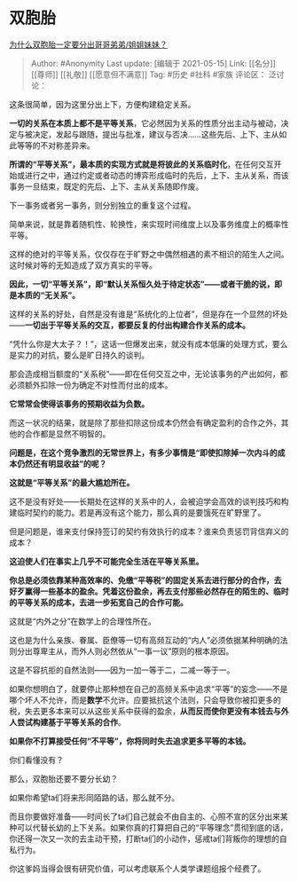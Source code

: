 # 双胞胎
[为什么双胞胎一定要分出哥哥弟弟/姐姐妹妹？](https://www.zhihu.com/question/40577784/answer/1842402661)

> Author: #Anonymity
> Last update: [编辑于 2021-05-15]
> Link: [[名分]] [[尊师]] [[礼敬]] [[愿意但不满意]]
> Tag: #历史 #社科 #家族
> 评论区：
> 泛讨论：

这条很简单，因为这里分出上下，方便构建稳定关系。

**一切的关系在本质上都不是平等关系**，它必然因为关系的性质分出主动与被动，决定与被决定，发起与跟随，提出与批准，建议与否决……这些先后、上下、主从如此等等的不对称差异来。

**所谓的“平等关系”，最本质的实现方式就是将彼此的关系临时化**，在任何交互开始或进行之中，通过约定或者动态的博弈形成临时的先后，上下、主从关系，而该事务一旦结束，既定的先后、上下、主从关系随即作废。

下一事务或者另一事务，则分别独立的重复这个过程。

简单来说，就是靠着随机性、轮换性，来实现时间维度上以及事务维度上的概率性平等。

这样的绝对的平等关系，仅仅存在于旷野之中偶然相遇的素不相识的陌生人之间。这时候对等的无知造成了双方真实的平等。

**因此，一切“平等关系”，即“默认关系恒久处于待定状态”——或者干脆的说，即是本质的“无关系”。**

这样的关系的好处，自然是没有谁是“系统化的上位者”，但是存在一个显然的坏处——**一切出于平等关系的交互，都要反复的付出构建合作关系的成本。**

“凭什么你是大太子？！”，这话一但爆发出来，就没有成本低廉的处理方式，要么是实力的对抗，要么是旷日持久的谈判。

那会造成相当额度的“关系税”——即在任何交互之中，无论该事务的产出如何，都必须额外扣除一份为确定不对性而付出的成本。

**它常常会使得该事务的预期收益为负数。**

而这一状况的结果，就是除了那些扣除这份成本仍然会有确定盈利的合作之外，其他的合作都是显然不明智的。

**问题是，在这个竞争激烈的无常世界上，有多少事情是“即使扣除掉一次内斗的成本仍然还有明显收益”的呢？**

**这就是“平等关系”的最大尴尬所在。**

这不是没有好处——长期处在这样的关系中的人，会被迫学会高效的谈判技巧和构建临时契约的能力。若是再没有这个能力，那么真的是要饿死在旷野里了。

但是问题是，谁来支付保持签订的契约有效执行的成本？谁来负责惩罚背信弃义的成本？

**这迫使人们在事实上几乎不可能完全生活在平等关系里。**

**你总是必须依靠某种高效率的、免缴“平等税”的固定关系去进行部分的合作，去好歹赢得一些基本的盈余。凭着这份盈余，再去支付那些必然存在的陌生的、临时的平等关系的成本，去进一步拓宽自己的合作可能。**

这就是“内外之分”在数学上的合理性所在。

这也是为什么亲族、眷属、臣僚等一切有高频互动的“内人”必须依据某种明确的法则分出尊卑主从，而外人则必然依从“一事一议”原则的根本原因。

这是不容抗拒的自然法则——因为一加一等于二，二减一等于一。

如果你想明白了，就要停止那种想在自己的高频关系中追求“平等”的妄念——不是哪个坏人不允许，而是**数学**不允许。应要抵抗这个法则，只会导致你被扣更多的税，失去更多本来可以从这些关系中获得的盈余，**从而反而使你更没有本钱去与外人尝试构建基于平等关系的合作**。

**如果你不打算接受任何“不平等”，你将同时失去追求更多平等的本钱。**

你们看懂没有？

那么，双胞胎还要不要分长幼？

如果你希望ta们将来形同陌路的话，那么就不分。

而且你要做好准备——时间长了ta们自己就会不由自主的、心照不宣的区分出来某种可以代替长幼的上下关系。如果你真的打算把自己的“平等理念”贯彻到底的话，你还得一次又一次的去主动干预，打断ta们的小动作，惩戒ta们背叛你的理想的自私行为。

你这爹妈当得会很有研究价值，可以考虑联系个人类学课题组报个经费了。
